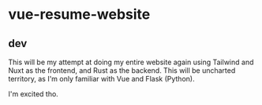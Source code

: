 # vue-resume-website
## dev

This will be my attempt at doing my entire website again using Tailwind
and Nuxt as the frontend, and Rust as the backend. This will be uncharted territory, as I'm
only familiar with Vue and Flask (Python).

I'm excited tho.
